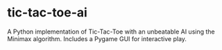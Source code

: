 # tic-tac-toe-ai
A Python implementation of Tic-Tac-Toe with an unbeatable AI using the Minimax algorithm. Includes a Pygame GUI for interactive play.
